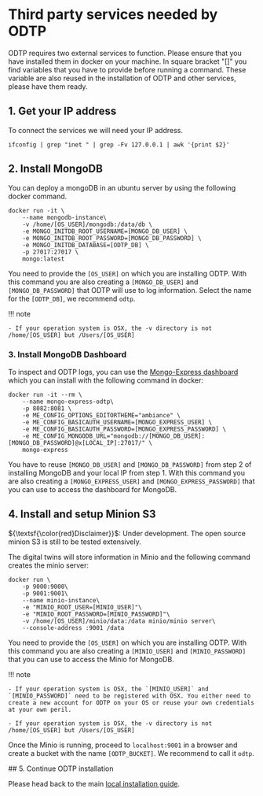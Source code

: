 # Third party services needed by ODTP

ODTP requires two external services to function.
Please ensure that you have installed them in docker on your machine.
In square bracket "[]" you find variables that you have to provide before running a command.
These variable are also reused in the installation of ODTP and other services, please have them ready.

## 1. Get your IP address
To connect the services we will need your IP address. 

```
ifconfig | grep "inet " | grep -Fv 127.0.0.1 | awk '{print $2}'
```


## 2. Install MongoDB

You can deploy a mongoDB in an ubuntu server by using the following docker command.

```
docker run -it \
    --name mongodb-instance\
    -v /home/[OS_USER]/mongodb:/data/db \
    -e MONGO_INITDB_ROOT_USERNAME=[MONGO_DB_USER] \
    -e MONGO_INITDB_ROOT_PASSWORD=[MONGO_DB_PASSWORD] \
    -e MONGO_INITDB_DATABASE=[ODTP_DB] \
    -p 27017:27017 \
    mongo:latest
```
You need to provide the `[OS_USER]` on which you are installing ODTP.
With this command you are also creating a `[MONGO_DB_USER]` and `[MONGO_DB_PASSWORD]` that ODTP will use to log information.
Select the name for the `[ODTP_DB]`, we recommend `odtp`.

!!! note

    - If your operation system is OSX, the -v directory is not /home/[OS_USER] but /Users/[OS_USER]
    
### 3. Install MongoDB Dashboard

To inspect and ODTP logs, you can use the [Mongo-Express dashboard](https://github.com/mongo-express/mongo-express) which you can install with the following command in docker:

```
docker run -it --rm \
    --name mongo-express-odtp\
    -p 8082:8081 \
    -e ME_CONFIG_OPTIONS_EDITORTHEME="ambiance" \
    -e ME_CONFIG_BASICAUTH_USERNAME=[MONGO_EXPRESS_USER] \
    -e ME_CONFIG_BASICAUTH_PASSWORD=[MONGO_EXPRESS_PASSWORD] \
    -e ME_CONFIG_MONGODB_URL="mongodb://[MONGO_DB_USER]:[MONGO_DB_PASSWORD]@x[LOCAL_IP]:27017/" \
    mongo-express
```

You have to reuse `[MONGO_DB_USER]` and `[MONGO_DB_PASSWORD]` from step 2 of installing MongoDB and your local IP from step 1.
With this command you are also creating a `[MONGO_EXPRESS_USER]` and `[MONGO_EXPRESS_PASSWORD]` that you can use to access the dashboard for MongoDB.

## 4. Install and setup Minion S3

${\textsf{\color{red}Disclaimer}}$: Under development. The open source minion S3 is still to be tested extensively.  

The digital twins will store information in Minio and the following command creates the minio server:

```
docker run \
    -p 9000:9000\
    -p 9001:9001\
    --name minio-instance\
    -e "MINIO_ROOT_USER=[MINIO_USER]"\
    -e "MINIO_ROOT_PASSWORD=[MINIO_PASSWORD]"\
    -v /home/[OS_USER]/minio/data:/data minio/minio server\
    --console-address :9001 /data
```

You need to provide the `[OS_USER]` on which you are installing ODTP.
With this command you are also creating a `[MINIO_USER]` and `[MINIO_PASSWORD]` that you can use to access the Minio for MongoDB.


!!! note

    - If your operation system is OSX, the `[MINIO_USER]` and `[MINIO_PASSWORD]` need to be registered with OSX. You either need to create a new account for ODTP on your OS or reuse your own credentials at your own peril.
    
    - If your operation system is OSX, the -v directory is not /home/[OS_USER] but /Users/[OS_USER]

Once the Minio is running, proceed to `localhost:9001` in a browser and create a bucket with the name `[ODTP_BUCKET]`.
We recommend to call it `odtp`.


## 5. Continue ODTP installation

Please head back to the main [local installation guide](odtp-local-installation.md).

<script src="https://hypothes.is/embed.js" async></script>
